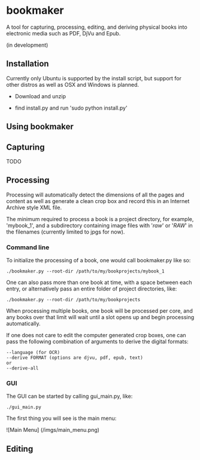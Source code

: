 bookmaker
=========
A tool for capturing, processing, editing, and deriving physical books into electronic media such as PDF, DjVu and Epub.

(in development)


Installation
------------

Currently only Ubuntu is supported by the install script, but support for other distros as well as OSX and Windows is planned.

- Download and unzip

- find install.py and run 'sudo python install.py'


Using bookmaker
--------------

<h2>Capturing</h2>
TODO


<h2>Processing</h2>

Processing will automatically detect the dimensions of all the pages and content as well as generate a clean crop box and record this in an Internet Archive style XML file.

The minimum required to process a book is a project directory, for example, 'mybook_1', and a subdirectory containing image files with '_raw_' or '_RAW_' in the filenames (currently limited to jpgs for now). 
	

<h3>Command line</h3>

To initialize the processing of a book, one would call bookmaker.py like so:

    ./bookmaker.py --root-dir /path/to/my/bookprojects/mybook_1

One can also pass more than one book at time, with a space between each entry, or alternatively pass an entire folder of project directories, like:

    ./bookmaker.py --root-dir /path/to/my/bookprojects

When processing multiple books, one book will be processed per core, and any books over that limit will wait until a slot opens up and begin processing automatically.
 

If one does not care to edit the computer generated crop boxes, one can pass the following combination of arguments to derive the digital formats:

    --language (for OCR)
    --derive FORMAT (options are djvu, pdf, epub, text)
    or
    --derive-all

<h3>GUI</h3> 

The GUI can be started by calling gui_main.py, like:

    ./gui_main.py

The first thing you will see is the main menu:

![Main Menu] (/imgs/main_menu.png)    


<h2>Editing</h2>

